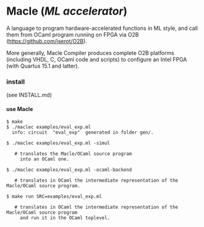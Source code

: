 # Macle (*ML accelerator*)

A language to program hardware-accelerated functions in ML style,
and call them from OCaml program running on FPGA via O2B (https://github.com/jserot/O2B).

More generally, Macle Compiler produces complete O2B platforms (including VHDL, C, OCaml code and scripts) 
to configure an Intel FPGA (with Quartus 15.1 and latter).

### install 

(see INSTALL.md)

#### use Macle

```
$ make
$ ./maclec examples/eval_exp.ml
  info: circuit  "eval_exp"  generated in folder gen/.

$ ./maclec examples/eval_exp.ml -simul

   # translates the Macle/OCaml source program 
     into an OCaml one.

$ ./maclec examples/eval_exp.ml -ocaml-backend

   # translates in OCaml the intermediate representation of the Macle/OCaml source program.

$ make run SRC=examples/eval_exp.ml

   # translates in OCaml the intermediate representation of the Macle/OCaml source program
     and run it in the OCaml toplevel.
```